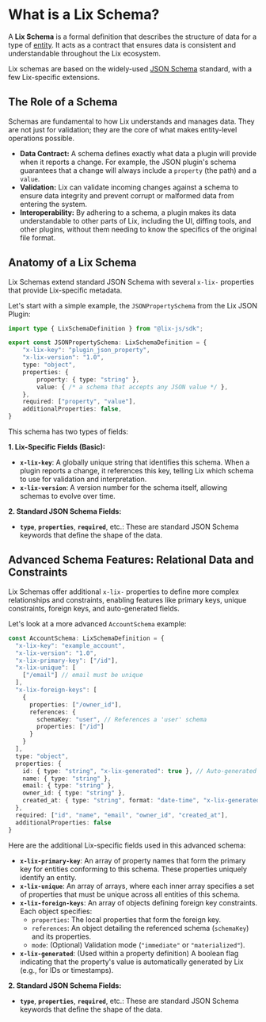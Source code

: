 # What is a Lix Schema?

A **Lix Schema** is a formal definition that describes the structure of data for a type of [entity](./entity.md). It acts as a contract that ensures data is consistent and understandable throughout the Lix ecosystem.

Lix schemas are based on the widely-used [JSON Schema](https://json-schema.org/) standard, with a few Lix-specific extensions.

## The Role of a Schema

Schemas are fundamental to how Lix understands and manages data. They are not just for validation; they are the core of what makes entity-level operations possible.

- **Data Contract:** A schema defines exactly what data a plugin will provide when it reports a change. For example, the JSON plugin's schema guarantees that a change will always include a `property` (the path) and a `value`.
- **Validation:** Lix can validate incoming changes against a schema to ensure data integrity and prevent corrupt or malformed data from entering the system.
- **Interoperability:** By adhering to a schema, a plugin makes its data understandable to other parts of Lix, including the UI, diffing tools, and other plugins, without them needing to know the specifics of the original file format.

## Anatomy of a Lix Schema

Lix Schemas extend standard JSON Schema with several `x-lix-` properties that provide Lix-specific metadata.

Let's start with a simple example, the `JSONPropertySchema` from the Lix JSON Plugin:

```ts
import type { LixSchemaDefinition } from "@lix-js/sdk";

export const JSONPropertySchema: LixSchemaDefinition = {
	"x-lix-key": "plugin_json_property",
	"x-lix-version": "1.0",
	type: "object",
	properties: {
		property: { type: "string" },
		value: { /* a schema that accepts any JSON value */ },
	},
	required: ["property", "value"],
	additionalProperties: false,
}
```

This schema has two types of fields:

**1. Lix-Specific Fields (Basic):**
- **`x-lix-key`**: A globally unique string that identifies this schema. When a plugin reports a change, it references this key, telling Lix which schema to use for validation and interpretation.
- **`x-lix-version`**: A version number for the schema itself, allowing schemas to evolve over time.

**2. Standard JSON Schema Fields:**
- **`type`**, **`properties`**, **`required`**, etc.: These are standard JSON Schema keywords that define the shape of the data.

## Advanced Schema Features: Relational Data and Constraints

Lix Schemas offer additional `x-lix-` properties to define more complex relationships and constraints, enabling features like primary keys, unique constraints, foreign keys, and auto-generated fields.

Let's look at a more advanced `AccountSchema` example:

```ts
const AccountSchema: LixSchemaDefinition = {
  "x-lix-key": "example_account",
  "x-lix-version": "1.0",
  "x-lix-primary-key": ["/id"],
  "x-lix-unique": [
    ["/email"] // email must be unique
  ],
  "x-lix-foreign-keys": [
    {
      properties: ["/owner_id"],
      references: {
        schemaKey: "user", // References a 'user' schema
        properties: ["/id"]
      }
    }
  ],
  type: "object",
  properties: {
    id: { type: "string", "x-lix-generated": true }, // Auto-generated ID
    name: { type: "string" },
    email: { type: "string" },
    owner_id: { type: "string" },
    created_at: { type: "string", format: "date-time", "x-lix-generated": true }
  },
  required: ["id", "name", "email", "owner_id", "created_at"],
  additionalProperties: false
}
```

Here are the additional Lix-specific fields used in this advanced schema:

- **`x-lix-primary-key`**: An array of property names that form the primary key for entities conforming to this schema. These properties uniquely identify an entity.
- **`x-lix-unique`**: An array of arrays, where each inner array specifies a set of properties that must be unique across all entities of this schema.
- **`x-lix-foreign-keys`**: An array of objects defining foreign key constraints. Each object specifies:
    - `properties`: The local properties that form the foreign key.
    - `references`: An object detailing the referenced schema (`schemaKey`) and its properties.
    - `mode`: (Optional) Validation mode (`"immediate"` or `"materialized"`).
- **`x-lix-generated`**: (Used within a property definition) A boolean flag indicating that the property's value is automatically generated by Lix (e.g., for IDs or timestamps).

**2. Standard JSON Schema Fields:**
- **`type`**, **`properties`**, **`required`**, etc.: These are standard JSON Schema keywords that define the shape of the data.


